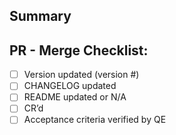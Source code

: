 ## Summary

## PR - Merge Checklist:
- [ ] Version updated (version #)
- [ ] CHANGELOG updated
- [ ] README updated or N/A
- [ ] CR’d
- [ ] Acceptance criteria verified by QE
